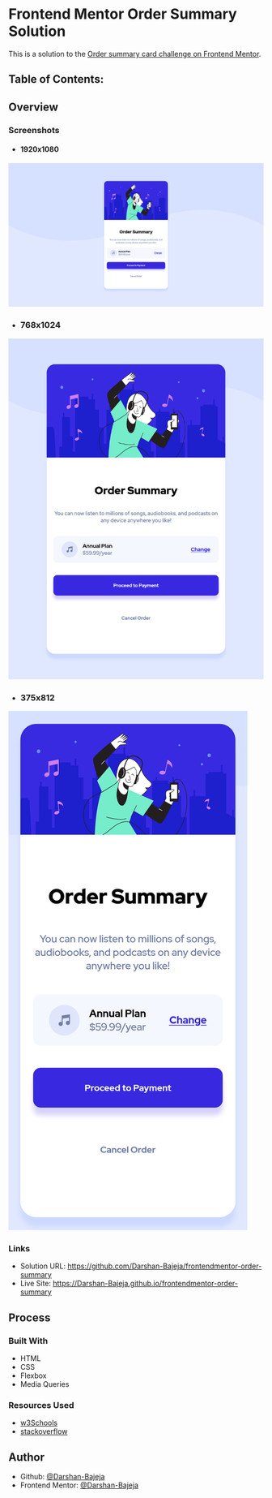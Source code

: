 # Frontend Mentor Order Summary Solution

This is a solution to the [Order summary card challenge on Frontend Mentor](https://www.frontendmentor.io/challenges/order-summary-component-QlPmajDUj).

## Table of Contents:

## Overview

### Screenshots

- #### 1920x1080

![1920x1080](./README-assets/1920x1080.png)

- ### 768x1024

![768x1024](./README-assets/768x1024.png)

- ### 375x812

![375x812](./README-assets/375x812.png)

### Links

- Solution URL: https://github.com/Darshan-Bajeja/frontendmentor-order-summary
- Live Site: https://Darshan-Bajeja.github.io/frontendmentor-order-summary

## Process

### Built With

- HTML
- CSS
- Flexbox
- Media Queries

### Resources Used

- [w3Schools](https://w3schools.com)
- [stackoverflow](https://stackoverflow.com)

## Author

- Github: [@Darshan-Bajeja](https://github.com/Darshan-Bajeja)
- Frontend Mentor: [@Darshan-Bajeja](https://frontendmentor.io/profile/Darshan-Bajeja)
